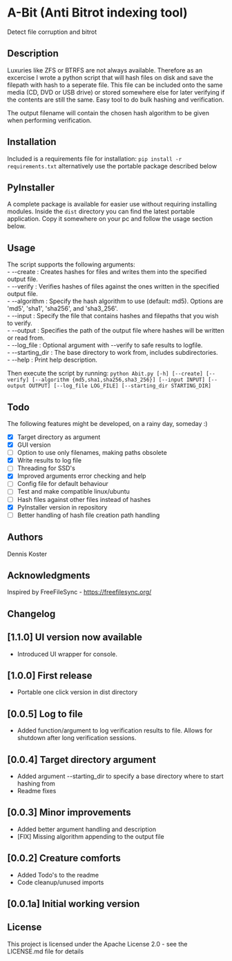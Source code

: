 # A-Bit (Anti Bitrot indexing tool)
Detect file corruption and bitrot

## Description
Luxuries like ZFS or BTRFS are not always available. Therefore as an excercise I wrote a python script that will hash files on disk and save the filepath with hash to a seperate file. This file can be included onto the same media (CD, DVD or USB drive) or stored somewhere else for later verifying if the contents are still the same. Easy tool to do bulk hashing and verification.

The output filename will contain the chosen hash algorithm to be given when performing verification.

## Installation
Included is a requirements file for installation: `pip install -r requirements.txt`
alternatively use the portable package described below

## PyInstaller
A complete package is available for easier use without requiring installing modules.
Inside the `dist` directory you can find the latest portable application. Copy it somewhere on your pc and follow the usage section below. 

## Usage
The script supports the following arguments:<br>
      - --create                : Creates hashes for files and writes them into the specified output file.<br>
      - --verify                : Verifies hashes of files against the ones written in the specified output file.<br>
      - --algorithm             : Specify the hash algorithm to use (default: md5). Options are 'md5', 'sha1', 'sha256', and 'sha3_256'.<br>
      - --input                 : Specify the file that contains hashes and filepaths that you wish to verify.<br>
      - --output                : Specifies the path of the output file where hashes will be written or read from.<br>
      - --log_file              : Optional argument with --verify to safe results to logfile.<br>
      - --starting_dir          : The base directory to work from, includes subdirectories.<br>
      - --help                  : Print help description.<br>

Then execute the script by running: `python Abit.py [-h] [--create] [--verify] [--algorithm {md5,sha1,sha256,sha3_256}] [--input INPUT] [--output OUTPUT] [--log_file LOG_FILE] [--starting_dir STARTING_DIR]`

## Todo
The following features might be developed, on a rainy day, someday :)
- [x] Target directory as argument
- [x] GUI version
- [ ] Option to use only filenames, making paths obsolete 
- [x] Write results to log file
- [ ] Threading for SSD's
- [x] Improved arguments error checking and help
- [ ] Config file for default behaviour
- [ ] Test and make compatible linux/ubuntu
- [ ] Hash files against other files instead of hashes
- [x] PyInstaller version in repository
- [ ] Better handling of hash file creation path handling

## Authors
Dennis Koster 

## Acknowledgments
Inspired by FreeFileSync - https://freefilesync.org/

## Changelog

## [1.1.0] UI version now available
- Introduced UI wrapper for console. 

## [1.0.0] First release
- Portable one click version in dist directory

## [0.0.5] Log to file
- Added function/argument to log verification results to file. Allows for shutdown after long verification sessions.

## [0.0.4] Target directory argument
- Added argument --starting_dir to specify a base directory where to start hashing from
- Readme fixes

## [0.0.3] Minor improvements
- Added better argument handling and description
- [FIX] Missing algorithm appending to the output file

## [0.0.2] Creature comforts
- Added Todo's to the readme
- Code cleanup/unused imports

## [0.0.1a] Initial working version

## License
This project is licensed under the Apache License 2.0 - see the LICENSE.md file for details
